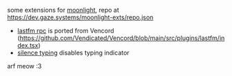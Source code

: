 some extensions for [moonlight](https://moonlight-mod.github.io/), repo at https://dev.gaze.systems/moonlight-exts/repo.json

- [lastfm rpc](/src/lastFmRpc) is ported from Vencord (https://github.com/Vendicated/Vencord/blob/main/src/plugins/lastfm/index.tsx)
- [silence typing](/src/silenceTyping) disables typing indicator

arf meow :3
